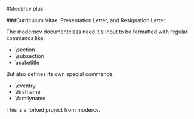 #Modercv plus

###Curriculum Vitae, Presentation Letter, and Resignation Letter.

The moderncv documentclass need it's input to be formatted with regular commands like:

- \section
- \subsection
- \maketitle

But also defines its own special commands:

- \cventry
- \firstname
- \familyname
  
  
This is a forked project from modercv.